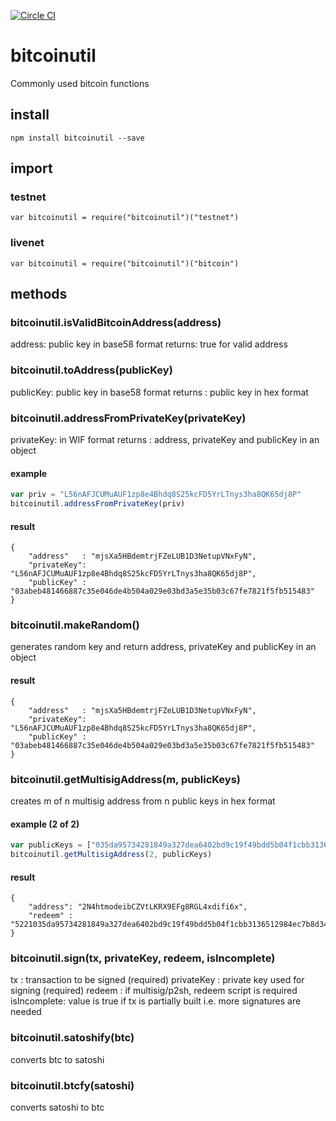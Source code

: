 [![Circle CI](https://circleci.com/gh/coinpit/bitcoinutil.svg?style=shield)](https://circleci.com/gh/coinpit/bitcoinutil)

# bitcoinutil 
Commonly used bitcoin functions

## install
```
npm install bitcoinutil --save
```

## import
### testnet
```
var bitcoinutil = require("bitcoinutil")("testnet")
```
### livenet
```
var bitcoinutil = require("bitcoinutil")("bitcoin")
```

## methods
### bitcoinutil.isValidBitcoinAddress(address)
address: public key in base58 format
returns: true for valid address 

### bitcoinutil.toAddress(publicKey)
publicKey: public key in base58 format
returns  : public key in hex format

### bitcoinutil.addressFromPrivateKey(privateKey)
privateKey: in WIF format
returns   : address, privateKey and publicKey in an object

#### example
```javascript
var priv = "L56nAFJCUMuAUF1zp8e4Bhdq8S25kcFD5YrLTnys3ha8QK65dj8P"
bitcoinutil.addressFromPrivateKey(priv)
```
#### result
```
{
    "address"   : "mjsXa5HBdemtrjFZeLUB1D3NetupVNxFyN",
    "privateKey": "L56nAFJCUMuAUF1zp8e4Bhdq8S25kcFD5YrLTnys3ha8QK65dj8P",
    "publicKey" : "03abeb481466887c35e046de4b504a029e03bd3a5e35b03c67fe7821f5fb515483"
}
```

### bitcoinutil.makeRandom()
generates random key and return address, privateKey and publicKey in an object
#### result
```
{
    "address"   : "mjsXa5HBdemtrjFZeLUB1D3NetupVNxFyN",
    "privateKey": "L56nAFJCUMuAUF1zp8e4Bhdq8S25kcFD5YrLTnys3ha8QK65dj8P",
    "publicKey" : "03abeb481466887c35e046de4b504a029e03bd3a5e35b03c67fe7821f5fb515483"
}
```

###  bitcoinutil.getMultisigAddress(m, publicKeys)
creates m of n multisig address from n public keys in hex format 
#### example (2 of 2)
```javascript
var publicKeys = ["035da95734281849a327dea6402bd9c19f49bdd5b04f1cbb3136512984ec7b8d34", "03abeb481466887c35e046de4b504a029e03bd3a5e35b03c67fe7821f5fb515483"] 
bitcoinutil.getMultisigAddress(2, publicKeys)
``` 
#### result
```
{
    "address": "2N4htmodeibCZVtLKRX9EFg8RGL4xdifi6x",
    "redeem" : "5221035da95734281849a327dea6402bd9c19f49bdd5b04f1cbb3136512984ec7b8d342103abeb481466887c35e046de4b504a029e03bd3a5e35b03c67fe7821f5fb51548352ae"
}
```

### bitcoinutil.sign(tx, privateKey, redeem, isIncomplete)
tx          : transaction to be signed (required)
privateKey  : private key used for signing (required)
redeem      : if multisig/p2sh, redeem script is required
isIncomplete: value is true if tx is partially built i.e. more signatures are needed

### bitcoinutil.satoshify(btc)
converts btc to satoshi

### bitcoinutil.btcfy(satoshi)
converts satoshi to btc